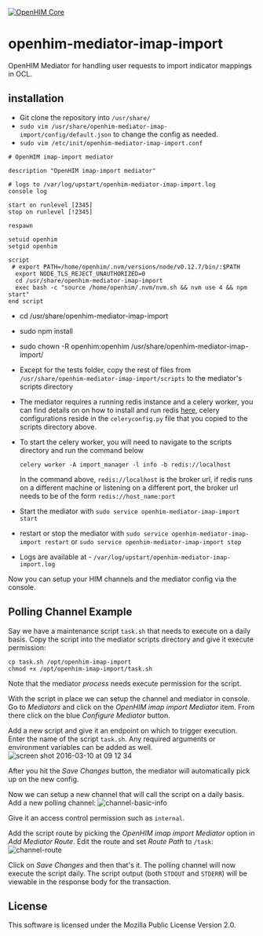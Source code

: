 [![OpenHIM Core](https://img.shields.io/badge/openhim--core-1.5%2B-brightgreen.svg)](http://openhim.readthedocs.org/en/latest/user-guide/versioning.html)

# openhim-mediator-imap-import
OpenHIM Mediator for handling user requests to import indicator mappings in OCL. 

## installation

- Git clone the repository  into `/usr/share/`
- `sudo vim /usr/share/openhim-mediator-imap-import/config/default.json` to change the config as needed.
- `sudo vim /etc/init/openhim-mediator-imap-import.conf `
```
# OpenHIM imap-import mediator

description "OpenHIM imap-import mediator"

# logs to /var/log/upstart/openhim-mediator-imap-import.log
console log

start on runlevel [2345]
stop on runlevel [!2345]

respawn

setuid openhim
setgid openhim

script
 # export PATH=/home/openhim/.nvm/versions/node/v0.12.7/bin/:$PATH
  export NODE_TLS_REJECT_UNAUTHORIZED=0
  cd /usr/share/openhim-mediator-imap-import
  exec bash -c "source /home/openhim/.nvm/nvm.sh && nvm use 4 && npm start"
end script
```
- cd /usr/share/openhim-mediator-imap-import
- sudo  npm install
- sudo chown -R openhim:openhim /usr/share/openhim-mediator-imap-import/
- Except for the tests folder, copy the rest of files from `/usr/share/openhim-mediator-imap-import/scripts` 
  to the mediator's scripts directory
- The mediator requires a running redis instance and a celery worker, you can find details on 
  on how to install and run redis [here](https://redis.io/download), celery configurations reside in the 
  `celeryconfig.py` file that you copied to the scripts directory above. 
- To start the celery worker, you will need to navigate to the scripts directory and run the command below

  `celery worker -A import_manager -l info -b redis://localhost`
  
  In the command above, `redis://localhost` is the broker url, if redis runs on a different machine or 
  listening on a different port, the broker url needs to be of the form `redis://host_name:port`        
- Start the mediator with `sudo service openhim-mediator-imap-import start`
- restart or stop the mediator with `sudo service openhim-mediator-imap-import restart` or `sudo service openhim-mediator-imap-import stop`
- Logs are available at - `/var/log/upstart/openhim-mediator-imap-import.log`

Now you can setup your HIM channels and the mediator config via the console.

## Polling Channel Example
Say we have a maintenance script `task.sh` that needs to execute on a daily basis. Copy the script into the mediator scripts directory and give it execute permission:
```
cp task.sh /opt/openhim-imap-import
chmod +x /opt/openhim-imap-import/task.sh
```
Note that the mediator *process* needs execute permission for the script.

With the script in place we can setup the channel and mediator in console. Go to *Mediators* and click on the *OpenHIM imap import Mediator* item. From there click on the blue *Configure Mediator* button.

Add a new script and give it an endpoint on which to trigger execution. Enter the name of the script `task.sh`. Any required arguments or environment variables can be added as well.
![screen shot 2016-03-10 at 09 12 34](https://cloud.githubusercontent.com/assets/1872071/13662056/4ab49908-e6a0-11e5-90d3-bb10298bf95b.png)

After you hit the *Save Changes* button, the mediator will automatically pick up on the new config.

Now we can setup a new channel that will call the script on a daily basis. Add a new polling channel:
![channel-basic-info](https://cloud.githubusercontent.com/assets/1872071/13661621/f0066d2c-e69c-11e5-9e8c-b7b7ad5c15b8.png)

Give it an access control permission such as `internal`.

Add the script route by picking the *OpenHIM imap import Mediator* option in *Add Mediator Route*. Edit the route and set *Route Path* to `/task`:
![channel-route](https://cloud.githubusercontent.com/assets/1872071/13661539/0907ab20-e69c-11e5-807a-d82ac6339dc1.png)

Click on *Save Changes* and then that's it. The polling channel will now execute the script daily. The script output (both `STDOUT` and `STDERR`) will be viewable in the response body for the transaction.


## License
This software is licensed under the Mozilla Public License Version 2.0.
